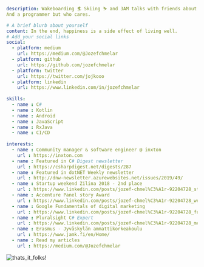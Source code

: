 ```yaml
description: Wakeboarding 🏄 Skiing ⛷️ and 3AM talks with friends about the purpose of life. 
And a programmer but who cares.

# A brief blurb about yourself
content: In the end, happiness is a side effect of living well.
# Add your social links
social:
  - platform: medium
    url: https://medium.com/@Jozefchmelar
  - platform: github
    url: https://github.com/jozefchmelar
  - platform: twitter
    url: https://twitter.com/jojkooo
  - platform: linkedin
    url: https://www.linkedin.com/in/jozefchmelar
    
skills:
  - name : C#
  - name : Kotlin
  - name : Android
  - name : JavaScript
  - name : RxJava
  - name : CI/CD
  
interests:
  - name : Community manager & software engineer @ inxton
    url : https://inxton.com
  - name : Featured in C# Digest newsletter
    url : https://csharpdigest.net/digests/287
  - name : Featured in dotNET Weekly newsletter
    url : http://dnw-newsletter.azurewebsites.net/issues/2019/49/
  - name : Startup weekend Zilina 2018 - 2nd place
    url : https://www.linkedin.com/posts/jozef-chmel%C3%A1r-92204728_startupweekend-swza-activity-6462584494540095488-0DYl
  - name : Accenture Panel story Award
    url : https://www.linkedin.com/posts/jozef-chmel%C3%A1r-92204728_we-won-an-award-with-our-project-about-augmented-activity-6374187385042849792-QZtV
  - name : Google Fundamentals of digital marketing
    url : https://www.linkedin.com/posts/jozef-chmel%C3%A1r-92204728_fundamental-of-digital-marketing-activity-6528224904381370368-79Xf  
  - name : Pluralsight C# Expert
    url : https://www.linkedin.com/posts/jozef-chmel%C3%A1r-92204728_measure-your-skills-activity-6602219741249585152-SZr-  
  - name : Erasmus - Jyväskylän ammattikorkeakoulu
    url : https://www.jamk.fi/en/Home/ 
  - name : Read my articles
    url : https://medium.com/@Jozefchmelar
```
![thats_it_folks!](https://images.squarespace-cdn.com/content/v1/527cc9ffe4b06105448def23/1541039289103-4JE09D4C781EDWR31JE1/ke17ZwdGBToddI8pDm48kKm5kEwr7jImNoUCRzDBtBBZw-zPPgdn4jUwVcJE1ZvWQUxwkmyExglNqGp0IvTJZUJFbgE-7XRK3dMEBRBhUpxvnUC-BMWqZBwYMX5yutXxrFcw6NopvQL-e7nnNSNLaWax-fK-GFK_mz8UsqIrHXY/how+to+ask+for+a+letter+of+recommendation)
